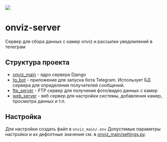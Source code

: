 ![](https://byob.yarr.is/seekerk/onviz-server/pylint)
# onviz-server
Сервер для сбора данных с камер onviz и рассылки уведомлений в телеграм

## Структура проекта
* [onviz_main](onviz_main) - ядро сервера Django
* [tg_bot](tg_bot) - приложение для запуска бота Telegram. Использует БД сервера для определения получателей сообщений. 
* [ftp_server](ftp_server) - FTP сервер для получения фото/видео данных с камер
* [web_server](web_server) - веб сервер для настройки системы, добавления камер, просмотра данных и т.п.

## Настройка
Для настройки создать файл в `onviz_main/.env`
Допустимые параметры настройки и их дефолтные значения см. в [onviz_main/settings.py](onviz_main/settings.py).
